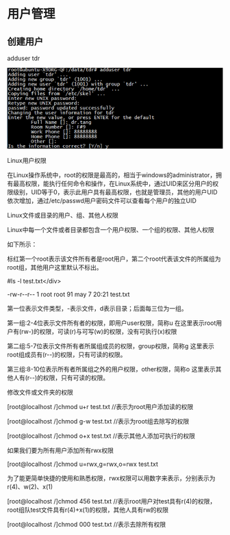# 用户管理

## 创建用户

adduser tdr

![](/Ubuntu14.04/assets/7_1.png)

Linux用户权限

在Linux操作系统中，root的权限是最高的，相当于windows的administrator，拥有最高权限，能执行任何命令和操作，在Linux系统中，通过UID来区分用户的权限级别，UID等于0，表示此用户具有最高权限，也就是管理员，其他的用户UID依次增加，通过/etc/passwd用户密码文件可以查看每个用户的独立UID

Linux文件或目录的用户、组、其他人权限

Linux中每一个文件或者目录都包含一个用户权限、一个组的权限、其他人权限

如下所示：

标红第一个root表示该文件所有者是root用户，第二个root代表该文件的所属组为root组，其他用户这里默认不标出。

\#ls -l test.txt&lt;/div&gt;

-rw-r--r-- 1 root root 91 may 7 20:21 test.txt

第一位表示文件类型，-表示文件，d表示目录；后面每三位为一组。

第一组:2-4位表示文件所有者的权限，即用户user权限，简称u 在这里表示root用户有\(rw-\)的权限，可读\(r\)与可写\(w\)的权限，没有可执行\(x\)权限

第二组:5-7位表示文件所有者所属组成员的权限，group权限，简称g 这里表示root组成员有\(r--\)的权限，只有可读的权限。

第三组:8-10位表示所有者所属组之外的用户权限，other权限，简称o 这里表示其他人有\(r--\)的权限，只有可读的权限。

修改文件或文件夹的权限

\[root@localhost /\]chmod u+r test.txt //表示为root用户添加读的权限

\[root@localhost /\]chmod g-w test.txt //表示为root组去除写的权限

\[root@localhost /\]chmod o+x test.txt //表示其他人添加可执行的权限

如果我们要为所有用户添加所有rwx权限

\[root@localhost /\]chmod u=rwx,g=rwx,o=rwx test.txt

为了能更简单快捷的使用和熟悉权限，rwx权限可以用数字来表示，分别表示为r\(4\)、w\(2\)、x\(1\)

\[root@localhost /\]chmod 456 test.txt //表示root用户对test具有r\(4\)的权限，root组队test文件具有r\(4\)+x\(1\)的权限，其他人具有rw的权限

\[root@localhost /\]chmod 000 test.txt //表示去除所有权限

